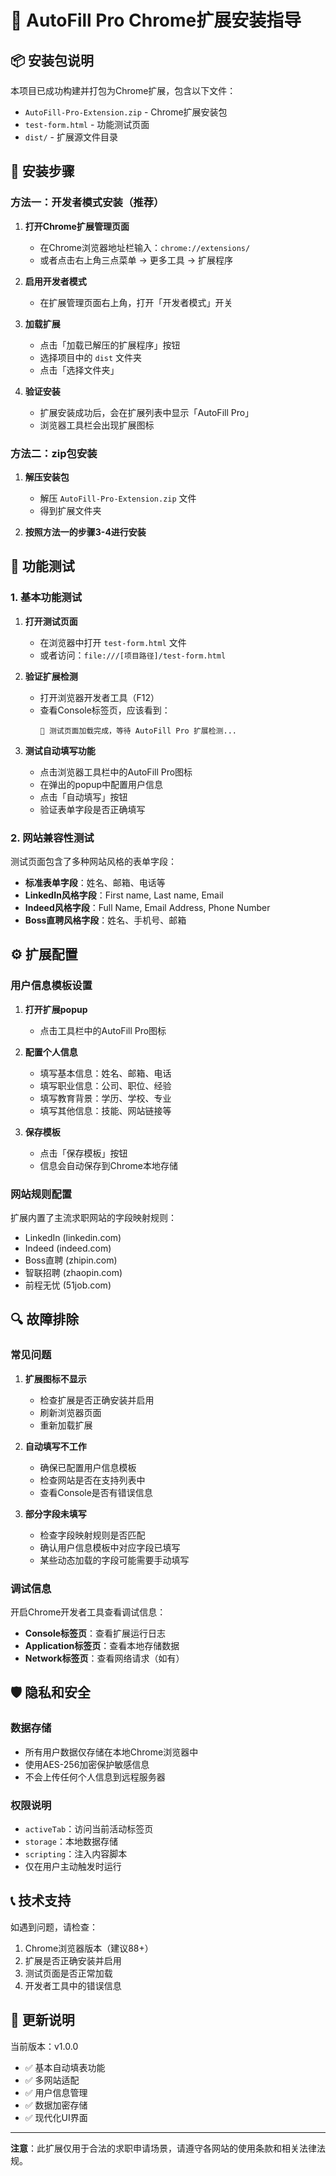 # 🚀 AutoFill Pro Chrome扩展安装指导

## 📦 安装包说明

本项目已成功构建并打包为Chrome扩展，包含以下文件：
- `AutoFill-Pro-Extension.zip` - Chrome扩展安装包
- `test-form.html` - 功能测试页面
- `dist/` - 扩展源文件目录

## 🔧 安装步骤

### 方法一：开发者模式安装（推荐）

1. **打开Chrome扩展管理页面**
   - 在Chrome浏览器地址栏输入：`chrome://extensions/`
   - 或者点击右上角三点菜单 → 更多工具 → 扩展程序

2. **启用开发者模式**
   - 在扩展管理页面右上角，打开「开发者模式」开关

3. **加载扩展**
   - 点击「加载已解压的扩展程序」按钮
   - 选择项目中的 `dist` 文件夹
   - 点击「选择文件夹」

4. **验证安装**
   - 扩展安装成功后，会在扩展列表中显示「AutoFill Pro」
   - 浏览器工具栏会出现扩展图标

### 方法二：zip包安装

1. **解压安装包**
   - 解压 `AutoFill-Pro-Extension.zip` 文件
   - 得到扩展文件夹

2. **按照方法一的步骤3-4进行安装**

## 🎯 功能测试

### 1. 基本功能测试

1. **打开测试页面**
   - 在浏览器中打开 `test-form.html` 文件
   - 或者访问：`file:///[项目路径]/test-form.html`

2. **验证扩展检测**
   - 打开浏览器开发者工具（F12）
   - 查看Console标签页，应该看到：
     ```
     📄 测试页面加载完成，等待 AutoFill Pro 扩展检测...
     ```

3. **测试自动填写功能**
   - 点击浏览器工具栏中的AutoFill Pro图标
   - 在弹出的popup中配置用户信息
   - 点击「自动填写」按钮
   - 验证表单字段是否正确填写

### 2. 网站兼容性测试

测试页面包含了多种网站风格的表单字段：
- **标准表单字段**：姓名、邮箱、电话等
- **LinkedIn风格字段**：First name, Last name, Email
- **Indeed风格字段**：Full Name, Email Address, Phone Number
- **Boss直聘风格字段**：姓名、手机号、邮箱

## ⚙️ 扩展配置

### 用户信息模板设置

1. **打开扩展popup**
   - 点击工具栏中的AutoFill Pro图标

2. **配置个人信息**
   - 填写基本信息：姓名、邮箱、电话
   - 填写职业信息：公司、职位、经验
   - 填写教育背景：学历、学校、专业
   - 填写其他信息：技能、网站链接等

3. **保存模板**
   - 点击「保存模板」按钮
   - 信息会自动保存到Chrome本地存储

### 网站规则配置

扩展内置了主流求职网站的字段映射规则：
- LinkedIn (linkedin.com)
- Indeed (indeed.com)
- Boss直聘 (zhipin.com)
- 智联招聘 (zhaopin.com)
- 前程无忧 (51job.com)

## 🔍 故障排除

### 常见问题

1. **扩展图标不显示**
   - 检查扩展是否正确安装并启用
   - 刷新浏览器页面
   - 重新加载扩展

2. **自动填写不工作**
   - 确保已配置用户信息模板
   - 检查网站是否在支持列表中
   - 查看Console是否有错误信息

3. **部分字段未填写**
   - 检查字段映射规则是否匹配
   - 确认用户信息模板中对应字段已填写
   - 某些动态加载的字段可能需要手动填写

### 调试信息

开启Chrome开发者工具查看调试信息：
- **Console标签页**：查看扩展运行日志
- **Application标签页**：查看本地存储数据
- **Network标签页**：查看网络请求（如有）

## 🛡️ 隐私和安全

### 数据存储
- 所有用户数据仅存储在本地Chrome浏览器中
- 使用AES-256加密保护敏感信息
- 不会上传任何个人信息到远程服务器

### 权限说明
- `activeTab`：访问当前活动标签页
- `storage`：本地数据存储
- `scripting`：注入内容脚本
- 仅在用户主动触发时运行

## 📞 技术支持

如遇到问题，请检查：
1. Chrome浏览器版本（建议88+）
2. 扩展是否正确安装并启用
3. 测试页面是否正常加载
4. 开发者工具中的错误信息

## 🔄 更新说明

当前版本：v1.0.0
- ✅ 基本自动填表功能
- ✅ 多网站适配
- ✅ 用户信息管理
- ✅ 数据加密存储
- ✅ 现代化UI界面

---

**注意**：此扩展仅用于合法的求职申请场景，请遵守各网站的使用条款和相关法律法规。